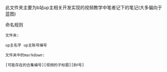 此文件夹主要为b站up主相关开发实现的视频教学中笔者记下的笔记(大多偏向于蓝图)

命名规则

    文件夹:

    up主名字 up主账号编号

    文件夹中的markdown:

    [可能存在的合集编号][视频的子标题][BV号] 